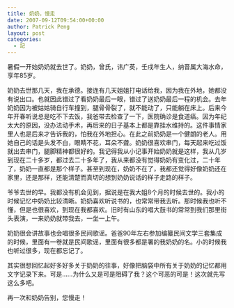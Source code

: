 ```yaml
---
title: 奶奶，慢走
date: 2007-09-12T09:54:00+00:00
author: Patrick Peng
layout: post
categories:
  - 記
---
```

暑假一开始奶奶就去世了。奶奶，曾氏，讳广英，壬戌年生人，纳音属大海水命，享年85岁。

奶奶去世那几天，我在承德。接连有几天姐姐打电话给我，因为我在外地，她都没有说出口。也就因此错过了看奶奶最后一眼，错过了送奶奶最后一程的机会。去年奶奶因为被姑姑骑自行车撞到，腿骨骨裂了，就不能动了，只能躺在床上。后来今年开春听说总是吃不下去饭，我爸带去检查了一下，医院确诊是食道癌。因为年纪太大的原因，没办法动手术，再后来的日子基本上都是靠挂水维持的。这件事情家里人也是后来才告诉我的，怕我在外地担心。在此之前奶奶是一个健朗的老人。用她自己的话是头发不白，眼睛不花，耳朵不聋。奶奶很喜欢串门，每天起来吃过饭就出去串门，腿脚精神都很好的。我记得我从小记事开始奶奶就是这样，我从几岁到现在二十多岁，都过去二十多年了，我从来都没有觉得奶奶有变化过，二十年了，奶奶一直都是那个样子。甚至到现在，奶奶不在了，我都还觉得好像奶奶还在家里，还是那样，还能清楚而真切的想到奶奶说话的样子走路的样子。

爷爷去世的早。我都没有机会见到，据说是在我大姐8个月的时候去世的。我小的时候记忆中奶奶比较清晰。奶奶喜欢听说书的，也常常带我去听。那时候我也听不懂，但是也很喜欢，到现在我都喜欢。旧时有山东的唱大鼓书的常常到我们那里街头表演，一来奶奶就带我去，一坐一上午。

奶奶很会讲故事也会唱很多民间歌谣。爸爸90年左右参加编纂民间文学三套集成的时候，里面有一卷就是民间歌谣，里面有很多都是署的我奶奶的名。小的时候我也听过很多，现在都忘记了。

其实很想回忆起好多好多关于奶奶的往事，好像把脑袋中所有关于奶奶的记忆都用文字记录下来。可是……为什么又是可是阻碍了我？这个可恶的可是！这次就先写这么多吧。

再一次和奶奶告别，您慢走！